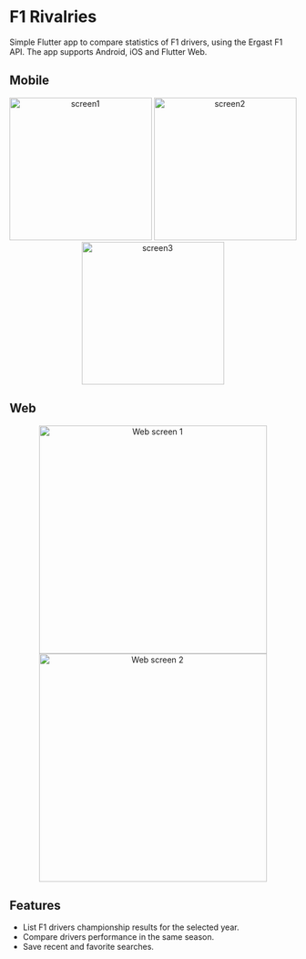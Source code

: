 # F1 Rivalries

Simple Flutter app to compare statistics of F1 drivers, using the Ergast F1 API. The app supports Android, iOS and Flutter Web.

## Mobile

<p float="left" align="center">
  <img src="https://user-images.githubusercontent.com/7101989/135217240-08750af3-10b9-49db-ae0c-133c123096fe.png" alt="screen1" width="250"/>
  <img src="https://user-images.githubusercontent.com/7101989/135217496-d9686753-f725-4623-ad7f-bceb0507c9e3.png" alt="screen2" width="250"/> 
  <img src="https://user-images.githubusercontent.com/7101989/135217502-983fcc95-783e-4fb4-85cb-bc09ac266cbf.png" alt="screen3" width="250"/>
</p>

## Web

<p float="left" align="center">
  <img width="400" alt="Web screen 1" src="https://user-images.githubusercontent.com/7101989/154842248-767a1198-4c8c-4276-a174-4f6a15cf787d.png">
  <img width="400" alt="Web screen 2" src="https://user-images.githubusercontent.com/7101989/154842253-a947e607-ab18-4cdc-9193-c3d65afd250d.png">
</p>


## Features

- List F1 drivers championship results for the selected year.
- Compare drivers performance in the same season.
- Save recent and favorite searches.
